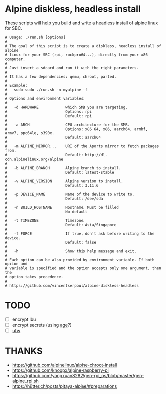 # Alpine diskless, headless install

These scripts will help you build and write a headless install of alpine linux for SBC.

```
# Usage: ./run.sh [options]
#
# The goal of this script is to create a diskless, headless install of alpine
# linux for your SBC (rpi, rockpro64...), directly from your x86 computer.
#
# Just insert a sdcard and run it with the right parameters.
#
# It has a few dependencies: qemu, chroot, parted.
#
# Example:
#   sudo sudo ./run.sh -n myalpine -f
#
# Options and environment variables:
#
#   -d HARDWARE            which SMB you are targeting.
#                          Options: rpi
#                          Default: rpi
#
#   -a ARCH                CPU architecture for the SMB.
#                          Options: x86_64, x86, aarch64, armhf, armv7, ppc64le, s390x.
#                          Default: aarch64
#
#   -m ALPINE_MIRROR...    URI of the Aports mirror to fetch packages from.
#                          Default: http://dl-cdn.alpinelinux.org/alpine
#
#   -b ALPINE_BRANCH       Alpine branch to install.
#                          Default: latest-stable
#
#   -v ALPINE_VERSION      Alpine version to install.
#                          Default: 3.11.6
#
#   -p DEVICE_NAME         Name of the device to write to.
#                          Default: /dev/sda
#
#   -n BUILD_HOSTNAME      Hostname. Must be filled
#                          No default
#
#   -t TIMEZONE            Timezone.
#                          Default: Asia/Singapore
#
#   -f FORCE               If true, don't ask before writing to the device.
#                          Default: false
#
#   -h                     Show this help message and exit.
#
# Each option can be also provided by environment variable. If both option and
# variable is specified and the option accepts only one argument, then the
# option takes precedence.
#
# https://github.com/vincentserpoul/alpine-diskless-headless
```

# TODO

- [ ] encrypt lbu
- [ ] encrypt secrets (using [age](https://github.com/FiloSottile/age)?)
- [ ] [ufw](https://wiki.alpinelinux.org/wiki/Uncomplicated_Firewall)

# THANKS

- https://github.com/alpinelinux/alpine-chroot-install
- https://github.com/knoopx/alpine-raspberry-pi
- https://github.com/yangxuan8282/gen-rpi_os/blob/master/gen-alpine_rpi.sh
- https://hütter.ch/posts/pitaya-alpine/#preparations
